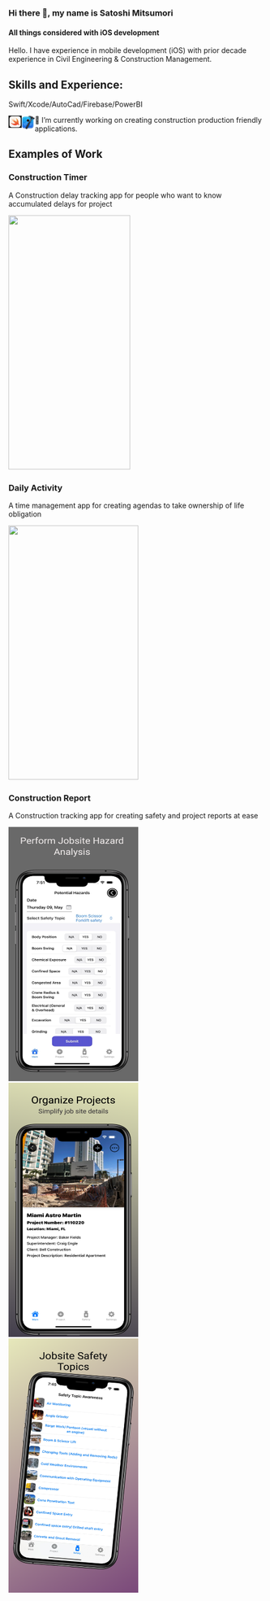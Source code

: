 ### Hi there 👋, my name is Satoshi Mitsumori
#### All things considered with iOS development



Hello. I have experience in mobile development (iOS) with prior decade experience in Civil Engineering & Construction Management. 

## Skills and Experience: 
Swift/Xcode/AutoCad/Firebase/PowerBI

<img align="left" alt="Visual Studio Code" width="26px" src="https://github.com/mitsumoristudio/satoshimitsumori/blob/53a1b38ebcf43c022788204003cefdabff5ec6ef/SwiftLogo.png" />
<img align="left" alt="Visual Studio Code" width="26px" src="https://github.com/mitsumoristudio/satoshimitsumori/blob/0ed046d36c281304bd3e624884ca04b92d5cc22c/Xcode_14_icon.png" />


 - 🔭 I’m currently working on creating construction production friendly applications.

## Examples of Work

### Construction Timer

A Construction delay tracking app for people who want to know accumulated delays for project

<img src="https://github.com/mitsumoristudio/satoshimitsumori/blob/c9fb51805ca2413fd7a631af3fe4b848a5b37408/Construction%20Timer%20video%20clip.gif" width = "240" height = "500" />

### Daily Activity

A time management app for creating agendas to take ownership of life obligation

<img src="https://github.com/mitsumoristudio/satoshimitsumori/blob/4e44db2db5e8f570b82aae1cb9c837433fe63948/Daily%20Activity%20Intro.gif" width="256" height = "500" />

### Construction Report

A Construction tracking app for creating safety and project reports at ease

<a ><img src="https://github.com/mitsumoristudio/satoshimitsumori/blob/b57a4f115044f5ec1110fc171244c84ffcb358a9/Screen3%20Resized.jpg" width= "256" height = "500" /></a>
<a ><img src="https://github.com/mitsumoristudio/satoshimitsumori/blob/b57a4f115044f5ec1110fc171244c84ffcb358a9/Apple%20iPhone%2011%20Pro-2%20resized.png" width= "256" height = "500" /></a>
<a ><img src="https://github.com/mitsumoristudio/satoshimitsumori/blob/05be2f5c81ad532af7c4974b48f2c5f27eb324c3/Apple%20iPhone%2011%20Pro-resized.png" width= "256" height = "500" /></a>


